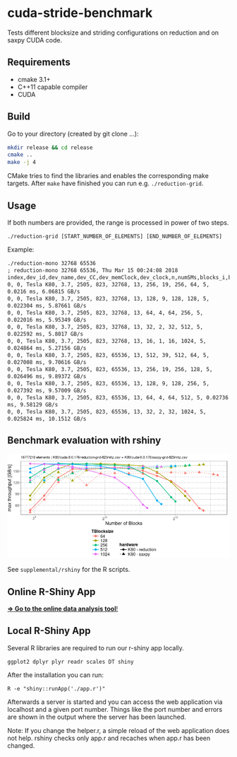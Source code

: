 # cuda-stride-benchmark

Tests different blocksize and striding configurations on reduction and on saxpy CUDA code.

## Requirements

- cmake 3.1+
- C++11 capable compiler
- CUDA

## Build

Go to your directory (created by git clone ...):
```bash
mkdir release && cd release
cmake ..
make -j 4
```
CMake tries to find the libraries and enables the corresponding make targets.
After `make` have finished you can run e.g. `./reduction-grid`.

## Usage

If both numbers are provided, the range is processed in power of two steps.

```
./reduction-grid [START_NUMBER_OF_ELEMENTS] [END_NUMBER_OF_ELEMENTS]
```

Example:
```
./reduction-mono 32768 65536
; reduction-mono 32768 65536, Thu Mar 15 00:24:08 2018
index,dev_id,dev_name,dev_CC,dev_memClock,dev_clock,n,numSMs,blocks_i,blocks_i/numSMs,blocks_n,TBlocksize,TRuns,min_time,max_throughput
0, 0, Tesla K80, 3.7, 2505, 823, 32768, 13, 256, 19, 256, 64, 5, 0.0216 ms, 6.06815 GB/s
0, 0, Tesla K80, 3.7, 2505, 823, 32768, 13, 128, 9, 128, 128, 5, 0.022304 ms, 5.87661 GB/s
0, 0, Tesla K80, 3.7, 2505, 823, 32768, 13, 64, 4, 64, 256, 5, 0.022016 ms, 5.95349 GB/s
0, 0, Tesla K80, 3.7, 2505, 823, 32768, 13, 32, 2, 32, 512, 5, 0.022592 ms, 5.8017 GB/s
0, 0, Tesla K80, 3.7, 2505, 823, 32768, 13, 16, 1, 16, 1024, 5, 0.024864 ms, 5.27156 GB/s
0, 0, Tesla K80, 3.7, 2505, 823, 65536, 13, 512, 39, 512, 64, 5, 0.027008 ms, 9.70616 GB/s
0, 0, Tesla K80, 3.7, 2505, 823, 65536, 13, 256, 19, 256, 128, 5, 0.026496 ms, 9.89372 GB/s
0, 0, Tesla K80, 3.7, 2505, 823, 65536, 13, 128, 9, 128, 256, 5, 0.027392 ms, 9.57009 GB/s
0, 0, Tesla K80, 3.7, 2505, 823, 65536, 13, 64, 4, 64, 512, 5, 0.02736 ms, 9.58129 GB/s
0, 0, Tesla K80, 3.7, 2505, 823, 65536, 13, 32, 2, 32, 1024, 5, 0.025824 ms, 10.1512 GB/s
```

## Benchmark evaluation with rshiny

![K80 Diagram](supplemental/diag.png)

See `supplemental/rshiny` for the R scripts.

## Online R-Shiny App

[**=> Go to the online data analysis tool**!](https://www.kcod.de/gridstride/)

## Local R-Shiny App

Several R libraries are required to run our r-shiny app locally.

```
ggplot2 dplyr plyr readr scales DT shiny
```
After the installation you can run:
```
R -e "shiny::runApp('./app.r')"
```
Afterwards a server is started and you can access the web application via localhost and a given port number.
Things like the port number and errors are shown in the output where the server has been launched.

Note: If you change the helper.r, a simple reload of the web application does not help. rshiny checks only app.r and recaches when app.r has been changed.
